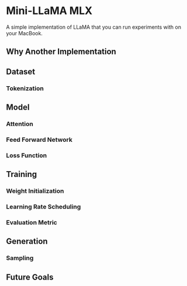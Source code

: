 # Mini-LLaMA MLX

A simple implementation of LLaMA that you can run experiments with on your MacBook.


## Why Another Implementation


## Dataset


### Tokenization


## Model


### Attention


### Feed Forward Network


### Loss Function


## Training


### Weight Initialization


### Learning Rate Scheduling


### Evaluation Metric


## Generation


### Sampling


## Future Goals
